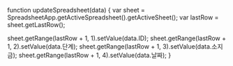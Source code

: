 

function updateSpreadsheet(data) {
  var sheet = SpreadsheetApp.getActiveSpreadsheet().getActiveSheet();
  var lastRow = sheet.getLastRow();
  
  sheet.getRange(lastRow + 1, 1).setValue(data.ID);
  sheet.getRange(lastRow + 1, 2).setValue(data.단계);
  sheet.getRange(lastRow + 1, 3).setValue(data.소지금);
  sheet.getRange(lastRow + 1, 4).setValue(data.날짜);
}